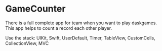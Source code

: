 # GameCounter

There is a full complete app for team when you want to play daskgames. This app helps to count a record each other player.

Use the stack:
UIKit, Swift, UserDefault, Timer, TableView, CustomCells, CollectionView, MVC

